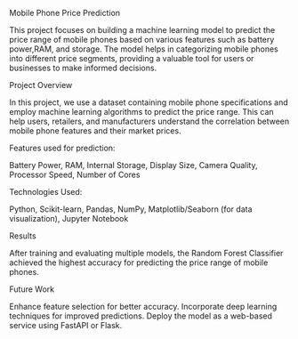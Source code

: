 Mobile Phone Price Prediction

  This project focuses on building a machine learning model to predict the price range of mobile phones based on various features such as battery power,RAM, and storage.
  The model helps in categorizing mobile phones into different price segments, providing a valuable tool for users or businesses to make informed decisions.

Project Overview

  In this project, we use a dataset containing mobile phone specifications and employ machine learning algorithms to predict the price range.
  This can help users, retailers, and manufacturers understand the correlation between mobile phone features and their market prices.

Features used for prediction:

  Battery Power,
  RAM,
  Internal Storage,
  Display Size,
  Camera Quality,
  Processor Speed,
  Number of Cores

Technologies Used:

  Python,
  Scikit-learn,
  Pandas,
  NumPy,
  Matplotlib/Seaborn (for data visualization),
  Jupyter Notebook  

Results

  After training and evaluating multiple models, the Random Forest Classifier achieved the highest accuracy for predicting the price range of mobile phones.

Future Work

  Enhance feature selection for better accuracy.
  Incorporate deep learning techniques for improved predictions.
  Deploy the model as a web-based service using FastAPI or Flask.

  

